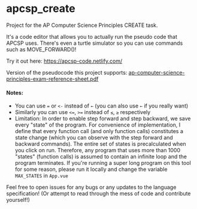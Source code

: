 # apcsp_create

Project for the AP Computer Science Principles CREATE task.

It's a code editor that allows you to actually run the pseudo code that APCSP uses. There's even a turtle simulator so you can use commands such as MOVE_FORWARD()!

Try it out here: https://apcsp-code.netlify.com/

Version of the pseudocode this project supports: [ap-computer-science-principles-exam-reference-sheet.pdf](./ap-computer-science-principles-exam-reference-sheet.pdf)

#### Notes:
  - You can use `=` or `<-` instead of `←` (you can also use `←` if you really want)
  - Similarly you can use `<=`, `>=` instead of `≤`, `≥` respectively
  - Limitation: In order to enable step forward and step backward, we save every "state" of the program. For convenience of implementation, I define that every function call (and only function calls) constitutes a state change (which you can observe with the step forward and backward commands). The entire set of states is precalculated when you click on run. Therefore, any program that uses more than 1000 "states" (function calls) is assumed to contain an infinite loop and the program terminates. If you're running a super long program on this tool for some reason, please run it locally and change the variable `MAX_STATES` in `App.vue`

Feel free to open issues for any bugs or any updates to the language specification! (Or attempt to read through the mess of code and contribute yourself!)